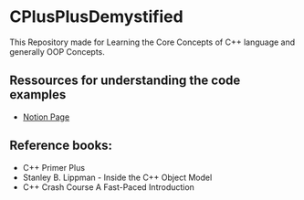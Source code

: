 # CPlusPlusDemystified
This Repository made for Learning the Core Concepts of C++ language and generally OOP Concepts.

## Ressources for understanding the code examples

* [Notion Page](https://mmoumni.notion.site/C-Notes-5b9eb4955f234ad8b7a6ef2235ded692)

## Reference books:

* C++ Primer Plus
* Stanley B. Lippman - Inside the C++ Object Model
* C++ Crash Course A Fast-Paced Introduction